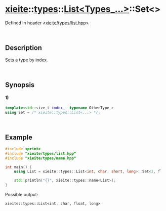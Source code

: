 # [xieite](../../../../../xieite.md)\:\:[types](../../../../../types.md)\:\:[List<Types_...>](../../../list.md)\:\:Set\<\>
Defined in header [<xieite/types/list.hpp>](../../../../../../include/xieite/types/list.hpp)

&nbsp;

## Description
Sets a type by index.

&nbsp;

## Synopsis
#### 1)
```cpp
template<std::size_t index_, typename OtherType_>
using Set = /* xieite::types::List<...> */;
```

&nbsp;

## Example
```cpp
#include <print>
#include "xieite/types/list.hpp"
#include "xieite/types/name.hpp"

int main() {
    using List = xieite::types::List<int, char, short, long>::Set<2, float>;

    std::println("{}", xieite::types::name<List>);
}
```
Possible output:
```
xieite::types::List<int, char, float, long>
```
